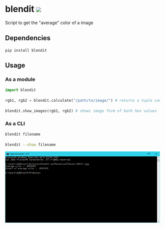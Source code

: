 # blendit   ![](https://img.shields.io/badge/python-3-blue.svg?style=for-the-badge)
Script to get the "average" color of a image

## Dependencies

`pip install blendit`

## Usage

### As a module

```python
import blendit

rgb1, rgb2 = blendit.calculate("/path/to/image/") # returns a tuple containing 2 hex values

blendit.show_images(rgb1, rgb2) # shows image form of both hex values

```

### As a CLI

```bash
blendit filename

blendit --show filename
```

![](./screenshot.png)